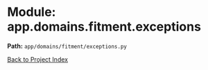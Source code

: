 # Module: app.domains.fitment.exceptions

**Path:** `app/domains/fitment/exceptions.py`

[Back to Project Index](../../../../index.md)
